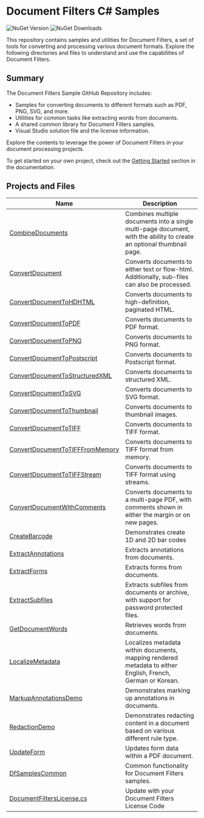 # Document Filters C# Samples

![NuGet Version](https://img.shields.io/nuget/vpre/Hyland.DocumentFilters) ![NuGet Downloads](https://img.shields.io/nuget/dt/Hyland.DocumentFilters)

This repository contains samples and utilities for Document Filters, a set of tools for converting and processing various document formats. Explore the following directories and files to understand and use the capabilities of Document Filters.

## Summary

The Document Filters Sample GitHub Repository includes:

- Samples for converting documents to different formats such as PDF, PNG, SVG, and more.
- Utilities for common tasks like extracting words from documents.
- A shared common library for Document Filters samples.
- Visual Studio solution file and the license information.

Explore the contents to leverage the power of Document Filters in your document processing projects.

To get started on your own project, check out the [Getting Started](https://docs.hyland.com/DocumentFilters/en_US/Print/getting_started_with_document_filters/create_a_net_api_c_and_vbnet_application.html) section in the documentation.

## Projects and Files

| Name                                                                 | Description                                                                                                           |
| -------------------------------------------------------------------- | --------------------------------------------------------------------------------------------------------------------- |
| [CombineDocuments](./CombineDocuments)                               | Combines multiple documents into a single multi-page document, with the ability to create an optional thumbnail page. |
| [ConvertDocument](./ConvertDocument)                                 | Converts documents to either text or flow-html. Additionally, sub-files can also be processed.                        |
| [ConvertDocumentToHDHTML](./ConvertDocumentToHDHTML)                 | Converts documents to high-definition, paginated HTML.                                                                |
| [ConvertDocumentToPDF](./ConvertDocumentToPDF)                       | Converts documents to PDF format.                                                                                     |
| [ConvertDocumentToPNG](./ConvertDocumentToPNG)                       | Converts documents to PNG format.                                                                                     |
| [ConvertDocumentToPostscript](./ConvertDocumentToPostscript)         | Converts documents to Postscript format.                                                                              |
| [ConvertDocumentToStructuredXML](./ConvertDocumentToStructuredXML)   | Converts documents to structured XML.                                                                                 |
| [ConvertDocumentToSVG](./ConvertDocumentToSVG)                       | Converts documents to SVG format.                                                                                     |
| [ConvertDocumentToThumbnail](./ConvertDocumentToThumbnail)           | Converts documents to thumbnail images.                                                                               |
| [ConvertDocumentToTIFF](./ConvertDocumentToTIFF)                     | Converts documents to TIFF format.                                                                                    |
| [ConvertDocumentToTIFFFromMemory](./ConvertDocumentToTIFFFromMemory) | Converts documents to TIFF format from memory.                                                                        |
| [ConvertDocumentToTIFFStream](./ConvertDocumentToTIFFStream)         | Converts documents to TIFF format using streams.                                                                      |
| [ConvertDocumentWithComments](./ConvertDocumentWithComments)         | Converts documents to a multi-page PDF, with comments shown in either the margin or on new pages.                     |
| [CreateBarcode](./CreateBarcode)                                     | Demonstrates create 1D and 2D bar codes                                                                               |
| [ExtractAnnotations](./ExtractAnnotations)                           | Extracts annotations from documents.                                                                                  |
| [ExtractForms](./ExtractForms)                                       | Extracts forms from documents.                                                                                        |
| [ExtractSubfiles](./ExtractSubfiles)                                 | Extracts subfiles from documents or archive, with support for password protected files.                               |
| [GetDocumentWords](./GetDocumentWords)                               | Retrieves words from documents.                                                                                       |
| [LocalizeMetadata](./LocalizeMetadata)                               | Localizes metadata within documents, mapping rendered metadata to either English, French, German or Korean.           |
| [MarkupAnnotationsDemo](./MarkupAnnotationsDemo)                     | Demonstrates marking up annotations in documents.                                                                     |
| [RedactionDemo](./RedactionDemo)                                     | Demonstrates redacting content in a document based on various different rule type.                                    |
| [UpdateForm](./UpdateForm)                                           | Updates form data within a PDF document.                                                                              |
| [DfSamplesCommon](./DfSamplesCommon)                                 | Common functionality for Document Filters samples.                                                                    |
| [DocumentFiltersLicense.cs](./DocumentFiltersLicense.cs)             | Update with your Document Filters License Code                                                                        |

